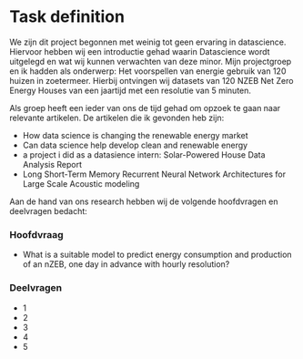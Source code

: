 # Task definition
We zijn dit project begonnen met weinig tot geen ervaring in datascience. Hiervoor hebben wij een introductie gehad waarin Datascience wordt uitgelegd en wat wij kunnen verwachten van deze minor. Mijn projectgroep en ik hadden als onderwerp: Het voorspellen van energie gebruik van 120 huizen in zoetermeer. Hierbij ontvingen wij datasets van 120 NZEB Net Zero Energy Houses van een jaartijd met een resolutie van 5 minuten. 

Als groep heeft een ieder van ons de tijd gehad om opzoek te gaan naar relevante artikelen. De artikelen die ik gevonden heb zijn:
- How data science is changing the renewable energy market
- Can data science help develop clean and renewable energy
- a project i did as a datasience intern: Solar-Powered House Data Analysis Report
- Long Short-Term Memory Recurrent Neural Network Architectures for Large Scale Acoustic modeling

Aan de hand van ons research hebben wij de volgende hoofdvragen en deelvragen bedacht:
### Hoofdvraag
- What is a suitable model to predict energy consumption and production of an nZEB, one day in advance with hourly resolution?
### Deelvragen
- 1
- 2
- 3
- 4
- 5
